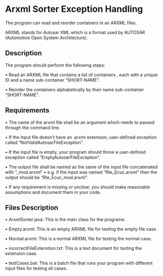 # Arxml Sorter Exception Handling

The program can read and reorder containers in an ARXML files. 

ARXML stands for Autosar XML which is a format used by AUTOSAR (Automotive Open System Architecture).

## Description

The program should perform the following steps:

• Read an ARXML file that contains a list of containers , each with a unique ID and a name sub-container “SHORT-NAME”.

• Reorder the containers alphabetically by their name sub-container “SHORT-NAME”.

## Requirements

• The name of the arxml file shall be an argument which needs to passed through the command line.

• If the input file doesn't have an .arxml extension, user-defined exception called “NotValidAutosarFileException”.

• If the input file is empty, your program should throw a user-defined exception called “EmptyAutosarFileException”.

• The output file shall be named as the same of the input file concatenated with “_mod.arxml” • e.g. if the input was named “Rte_Ecuc.arxml” then the output should be “Rte_Ecuc_mod.arxml”.

• If any requirement is missing or unclear, you should make reasonable assumptions and document them in your code.

## Files Description

• ArxmlSorter.java: This is the main class for the programe.

• Empty.arxml: This is an empty ARXML file for testing the empty file case.

• Normal.arxml: This is a normal ARXML file for testing the normal case.

• incorrectFileExtenstion.txt: This is a text document for testing the extension case.

• testCases.bat: This is a batch file that runs your program with different input files for testing all cases.
